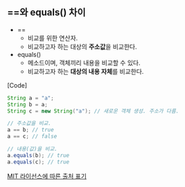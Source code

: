 ## ==와 equals() 차이

- == 
  - 비교를 위한 연산자.
  - 비교하고자 하는 대상의 **주소값**을 비교한다. 
- equals()
  - 메소드이며, 객체끼리 내용을 비교할 수 있다.
  - 비교하고자 하는 **대상의 내용 자체**를 비교한다.



[Code]

```java
String a = "a";
String b = a;
String c = new String("a"); // 새로운 객체 생성. 주소가 다름.

// 주소값을 비교. 
a == b; // true
a == c; // false

// 내용(값)을 비교. 
a.equals(b); // true
a.equals(c); // true
```

[MIT 라이선스에 따른 출처 표기](https://github.com/WooVictory/Ready-For-Tech-Interview)

